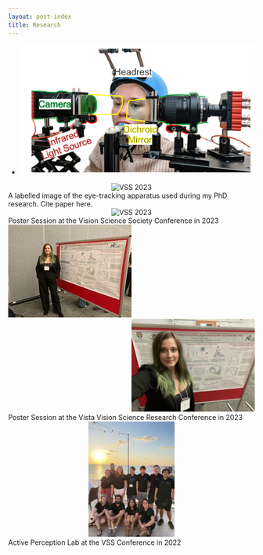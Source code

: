 ```yaml
---
layout: post-index
title: Research
---
```


- ![Digital dual-purkinjie image eye tracking apparatus](/images/labelled_ddpi.png)
<div style="text-align: center;">
  <img src="/images/vss2023_postercrowd.heic" alt="VSS 2023" style="width: 50%; height: auto; margin: 0 auto;">
</div>
A labelled image of the eye-tracking apparatus used during my PhD research. Cite paper here. 

<div style="text-align: center;">
  <img src="/images/vss2023_postercrowd.heic" alt="VSS 2023" style="width: 50%; height: auto; margin: 0 auto;">
</div>
Poster Session at the Vision Science Society Conference in 2023

<div style="text-align: left;">
  <img src="/images/vista2023.jpg" alt="Vista Vision Science Research Conference 2023" style="width: 50%; height: auto; margin: 0 auto;">
</div>
<div style="text-align: right;">
  <img src="/images/vista2023_selfie.jpg" alt="Vista Vision Science Research Conference 2023" style="width: 50%; height: auto; margin: 0 auto;">
</div>
Poster Session at the Vista Vision Science Research Conference in 2023

<div style="text-align: center;">
  <img src="/images/vss2022_lab.jpg" alt="Active Perception Lab" style="width: 35%; height: auto; margin: 0 auto;">
</div>
Active Perception Lab at the VSS Conference in 2022

